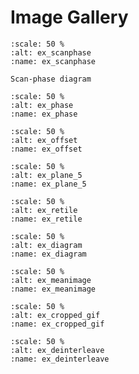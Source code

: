 # Image Gallery

```{figure} ./_images/ex_scanphase.svg
:scale: 50 %
:alt: ex_scanphase
:name: ex_scanphase

Scan-phase diagram
```

```{figure} ./_images/ex_phase.png
:scale: 50 %
:alt: ex_phase
:name: ex_phase
```

```{figure} ./_images/ex_offset.svg
:scale: 50 %
:alt: ex_offset
:name: ex_offset
```

```{figure} ./_images/ex_plane5.png
:scale: 50 %
:alt: ex_plane_5
:name: ex_plane_5
```

```{figure} ./_images/ex_retile.svg
:scale: 50 %
:alt: ex_retile
:name: ex_retile
```

```{figure} ./_images/ex_diagram.svg
:scale: 50 %
:alt: ex_diagram
:name: ex_diagram
```

```{figure} ./_images/ex_meanimage.svg
:scale: 50 %
:alt: ex_meanimage
:name: ex_meanimage
```

```{figure} ./_images/ex_cropped_raw.gif
:scale: 50 %
:alt: ex_cropped_gif
:name: ex_cropped_gif
```

```{figure} ./_images/ex_deinterleave.svg
:scale: 50 %
:alt: ex_deinterleave
:name: ex_deinterleave
```
